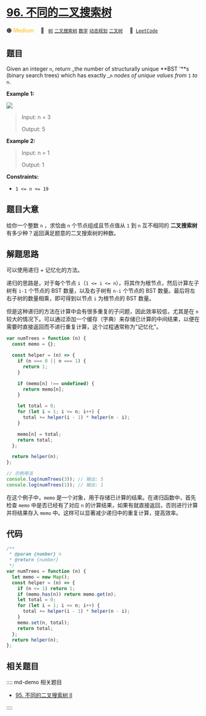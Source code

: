 # [96. 不同的二叉搜索树](https://leetcode.com/problems/unique-binary-search-trees)

🟠 <font color=#ffb800>Medium</font>&emsp; 🔖&ensp; [`树`](/leetcode/outline/tag/tree.md) [`二叉搜索树`](/leetcode/outline/tag/binary-search-tree.md) [`数学`](/leetcode/outline/tag/mathematics.md) [`动态规划`](/leetcode/outline/tag/dynamic-programming.md) [`二叉树`](/leetcode/outline/tag/binary-tree.md)&emsp; 🔗&ensp;[`LeetCode`](https://leetcode.com/problems/unique-binary-search-trees/)

## 题目

Given an integer `n`, return _the number of structurally unique **BST '**s
(binary search trees) which has exactly _`n` _nodes of unique values from_ `1`
_to_ `n`.

**Example 1:**

![](https://assets.leetcode.com/uploads/2021/01/18/uniquebstn3.jpg)

> Input: n = 3
>
> Output: 5

**Example 2:**

> Input: n = 1
>
> Output: 1

**Constraints:**

- `1 <= n <= 19`

## 题目大意

给你一个整数 `n` ，求恰由 `n` 个节点组成且节点值从 `1` 到 `n` 互不相同的 **二叉搜索树** 有多少种？返回满足题意的二叉搜索树的种数。

## 解题思路

可以使用递归 + 记忆化的方法。

递归的思路是，对于每个节点 `i`（`1 <= i <= n`），将其作为根节点，然后计算左子树有 `i-1` 个节点的 BST 数量，以及右子树有 `n-i` 个节点的 BST 数量。最后将左右子树的数量相乘，即可得到以节点 `i` 为根节点的 BST 数量。

但是这种递归的方法在计算中会有很多重复的子问题，因此效率较低，尤其是在 `n` 较大的情况下。可以通过添加一个缓存（字典）来存储已计算的中间结果，以便在需要时直接返回而不进行重复计算，这个过程通常称为"记忆化"。

```javascript
var numTrees = function (n) {
  const memo = {};

  const helper = (n) => {
    if (n === 0 || n === 1) {
      return 1;
    }

    if (memo[n] !== undefined) {
      return memo[n];
    }

    let total = 0;
    for (let i = 1; i <= n; i++) {
      total += helper(i - 1) * helper(n - i);
    }

    memo[n] = total;
    return total;
  };

  return helper(n);
};

// 示例用法
console.log(numTrees(3)); // 输出: 5
console.log(numTrees(1)); // 输出: 1
```

在这个例子中，`memo` 是一个对象，用于存储已计算的结果。在递归函数中，首先检查 `memo` 中是否已经有了对应 `n` 的计算结果，如果有就直接返回，否则进行计算并将结果存入 `memo` 中。这样可以显著减少递归中的重复计算，提高效率。

## 代码

```javascript
/**
 * @param {number} n
 * @return {number}
 */
var numTrees = function (n) {
  let memo = new Map();
  const helper = (n) => {
    if (n <= 1) return 1;
    if (memo.has(n)) return memo.get(n);
    let total = 0;
    for (let i = 1; i <= n; i++) {
      total += helper(i - 1) * helper(n - i);
    }
    memo.set(n, total);
    return total;
  };
  return helper(n);
};
```

## 相关题目

:::: md-demo 相关题目

- [95. 不同的二叉搜索树 II](./0095.md)

::::
